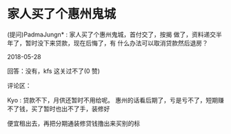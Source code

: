 # 家人买了个惠州鬼城

(提问)PadmaJungn* : 家人买了个惠州鬼城，首付交了，按揭 做了，资料递交半年了，暂时没下来贷款，现在后悔了，有 什么办法可以取消贷款然后退房？

2018-05-28

回答：没有，kfs 这关过不了(0 赞)

评论区：

Kyo : 贷款不下，月供还暂时不用给呢。 惠州的话看后期了，亏是亏不了，短期赚不了钱，买了暂时也出不了手，装修好

便宜租出去，再把分期通装修贷钱撸出来买别的标